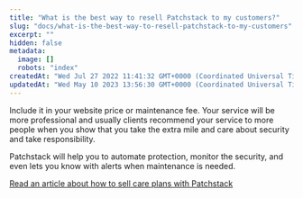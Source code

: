 ```yaml
---
title: "What is the best way to resell Patchstack to my customers?"
slug: "docs/what-is-the-best-way-to-resell-patchstack-to-my-customers"
excerpt: ""
hidden: false
metadata: 
  image: []
  robots: "index"
createdAt: "Wed Jul 27 2022 11:41:32 GMT+0000 (Coordinated Universal Time)"
updatedAt: "Wed May 10 2023 13:56:30 GMT+0000 (Coordinated Universal Time)"
---
```

Include it in your website price or maintenance fee. Your service will be more professional and usually clients recommend your service to more people when you show that you take the extra mile and care about security and take responsibility.  

Patchstack will help you to automate protection, monitor the security, and even lets you know with alerts when maintenance is needed.

<a href="https://patchstack.com/articles/how-i-started-selling-wordpress-care-plans-to-my-clients/" target="_blank">Read an article about how to sell care plans with Patchstack</a>
